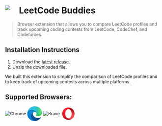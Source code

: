 # <img src="source/icon.png" width="45" align="left"> LeetCode Buddies

> Browser extension that allows you to compare LeetCode profiles and track upcoming coding contests from LeetCode, CodeChef, and Codeforces.

## Installation Instructions

1. Download the [latest release](https://github.com/bitsonymous/LeetCode_Buddies/releases).
2. Unzip the downloaded file.

We built this extension to simplify the comparison of LeetCode profiles and to keep track of upcoming contests across multiple platforms. 


## Supported Browsers:

<p>
    <img src="https://raw.githubusercontent.com/alrra/browser-logos/90fdf03c/src/chrome/chrome.svg" width="48" alt="Chrome" valign="middle">
    <img src="https://raw.githubusercontent.com/alrra/browser-logos/90fdf03c/src/edge/edge.svg" width="48" alt="Edge" valign="middle">
    <img src="https://raw.githubusercontent.com/alrra/browser-logos/90fdf03c/src/brave/brave.svg" width="48" alt="Brave" valign="middle">
    <img src="https://raw.githubusercontent.com/alrra/browser-logos/90fdf03c/src/opera/opera.svg" width="48" alt="Opera" valign="middle">
</p>
